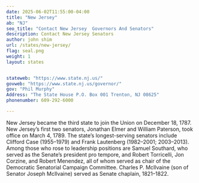 ```yaml
---
date: 2025-06-02T11:55:00-04:00
title: "New Jersey"
ab: "NJ"
seo_title: "Contact New Jersey  Governors And Senators"
description: Contact New Jersey Senators
author: john shim
url: /states/new-jersey/
flag: seal.png
weight: 1
layout: states


stateweb: "https://www.state.nj.us/"
govweb: "https://www.state.nj.us/governor/"
gov: "Phil Murphy"
Address: "The State House P.O. Box 001 Trenton, NJ 08625"
phonenumber: 609-292-6000

---
```


New Jersey became the third state to join the Union on December 18, 1787. New Jersey’s first two senators, Jonathan Elmer and William Paterson, took office on March 4, 1789. The state’s longest-serving senators include Clifford Case (1955–1979) and Frank Lautenberg (1982–2001; 2003–2013). Among those who rose to leadership positions are Samuel Southard, who served as the Senate’s president pro tempore, and Robert Torricelli, Jon Corzine, and Robert Menendez, all of whom served as chair of the Democratic Senatorial Campaign Committee. Charles P. McIlvaine (son of Senator Joseph McIlvaine) served as Senate chaplain, 1821–1822.